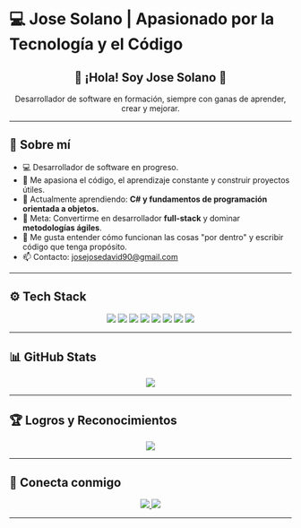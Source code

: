 # 💻 Jose Solano | Apasionado por la Tecnología y el Código

<h2 align="center">👋 ¡Hola! Soy Jose Solano 🚀</h2>

<p align="center">Desarrollador de software en formación, siempre con ganas de aprender, crear y mejorar.</p>

---

## 🧠 Sobre mí

- 💻 Desarrollador de software en progreso.
- 🚀 Me apasiona el código, el aprendizaje constante y construir proyectos útiles.
- 🌱 Actualmente aprendiendo: **C# y fundamentos de programación orientada a objetos.**
- 🎯 Meta: Convertirme en desarrollador **full-stack** y dominar **metodologías ágiles**.
- 🧩 Me gusta entender cómo funcionan las cosas "por dentro" y escribir código que tenga propósito.
- 📫 Contacto: [josejosedavid90@gmail.com](mailto:josejosedavid90@gmail.com)

---

## ⚙️ Tech Stack

<p align="center">
  <img src="https://img.shields.io/badge/CSharp-239120?style=for-the-badge&logo=csharp&logoColor=white"/>
  <img src="https://img.shields.io/badge/JavaScript-F7DF1E?style=for-the-badge&logo=javascript&logoColor=black"/>
  <img src="https://img.shields.io/badge/MySQL-4479A1?style=for-the-badge&logo=mysql&logoColor=white"/>
  <img src="https://img.shields.io/badge/Python-3776AB?style=for-the-badge&logo=python&logoColor=white"/>
  <img src="https://img.shields.io/badge/HTML5-E34F26?style=for-the-badge&logo=html5&logoColor=white"/>
  <img src="https://img.shields.io/badge/CSS3-1572B6?style=for-the-badge&logo=css3&logoColor=white"/>
  <img src="https://img.shields.io/badge/Git-F05032?style=for-the-badge&logo=git&logoColor=white"/>
  <img src="https://img.shields.io/badge/GitHub-000000?style=for-the-badge&logo=github&logoColor=white"/>
</p>

---

## 📊 GitHub Stats

<p align="center">
  <img src="https://github-readme-stats.vercel.app/api?username=Josesolano258&show_icons=true&theme=radical" />
</p>

---

## 🏆 Logros y Reconocimientos

<p align="center">
  <img src="https://github-profile-trophy.vercel.app/?username=Josesolano258&theme=darkhub&margin-w=15" />
</p>

---

## 🔗 Conecta conmigo

<p align="center">
  <a href="https://github.com/Josesolano258">
    <img src="https://img.shields.io/badge/GitHub-333333?style=for-the-badge&logo=github&logoColor=white"/>
  </a>
  <a href="https://discord.com/users/josesolano8023">
    <img src="https://img.shields.io/badge/Discord-7289DA?style=for-the-badge&logo=discord&logoColor=white"/>
  </a>
</p>

---
